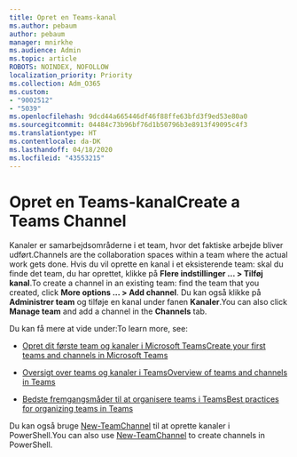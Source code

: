 ```yaml
---
title: Opret en Teams-kanal
ms.author: pebaum
author: pebaum
manager: mnirkhe
ms.audience: Admin
ms.topic: article
ROBOTS: NOINDEX, NOFOLLOW
localization_priority: Priority
ms.collection: Adm_O365
ms.custom:
- "9002512"
- "5039"
ms.openlocfilehash: 9dcd44a665446df46f88ffe63bfd3f9ed53e80a0
ms.sourcegitcommit: 04484c73b96bf76d1b50796b3e8913f49095c4f3
ms.translationtype: HT
ms.contentlocale: da-DK
ms.lasthandoff: 04/18/2020
ms.locfileid: "43553215"
---
```

# <a name="create-a-teams-channel"></a><span data-ttu-id="26ae1-102">Opret en Teams-kanal</span><span class="sxs-lookup"><span data-stu-id="26ae1-102">Create a Teams Channel</span></span>

<span data-ttu-id="26ae1-103">Kanaler er samarbejdsområderne i et team, hvor det faktiske arbejde bliver udført.</span><span class="sxs-lookup"><span data-stu-id="26ae1-103">Channels are the collaboration spaces within a team where the actual work gets done.</span></span> <span data-ttu-id="26ae1-104">Hvis du vil oprette en kanal i et eksisterende team: skal du finde det team, du har oprettet, klikke på **Flere indstillinger ... > Tilføj kanal**.</span><span class="sxs-lookup"><span data-stu-id="26ae1-104">To create a channel in an existing team: find the team that you created, click **More options ... > Add channel**.</span></span> <span data-ttu-id="26ae1-105">Du kan også klikke på **Administrer team** og tilføje en kanal under fanen **Kanaler**.</span><span class="sxs-lookup"><span data-stu-id="26ae1-105">You can also click **Manage team** and add a channel in the **Channels** tab.</span></span>

<span data-ttu-id="26ae1-106">Du kan få mere at vide under:</span><span class="sxs-lookup"><span data-stu-id="26ae1-106">To learn more, see:</span></span>

- [<span data-ttu-id="26ae1-107">Opret dit første team og kanaler i Microsoft Teams</span><span class="sxs-lookup"><span data-stu-id="26ae1-107">Create your first teams and channels in Microsoft Teams</span></span>](https://docs.microsoft.com/MicrosoftTeams/get-started-with-teams-create-your-first-teams-and-channels)

- [<span data-ttu-id="26ae1-108">Oversigt over teams og kanaler i Teams</span><span class="sxs-lookup"><span data-stu-id="26ae1-108">Overview of teams and channels in Teams</span></span>](https://docs.microsoft.com/microsoftteams/teams-channels-overview)

- [<span data-ttu-id="26ae1-109">Bedste fremgangsmåder til at organisere teams i Teams</span><span class="sxs-lookup"><span data-stu-id="26ae1-109">Best practices for organizing teams in Teams</span></span>](https://docs.microsoft.com/MicrosoftTeams/best-practices-organizing)

<span data-ttu-id="26ae1-110">Du kan også bruge [New-TeamChannel](https://docs.microsoft.com/powershell/module/teams/new-teamchannel?view=teams-ps) til at oprette kanaler i PowerShell.</span><span class="sxs-lookup"><span data-stu-id="26ae1-110">You can also use [New-TeamChannel](https://docs.microsoft.com/powershell/module/teams/new-teamchannel?view=teams-ps) to create channels in PowerShell.</span></span> 
